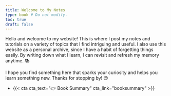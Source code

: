 ```yaml
---
title: Welcome to My Notes
type: book # Do not modify.
toc: true
draft: false
---
```

Hello and welcome to my website! This is where I post my notes and tutorials on a variety of topics that I find intriguing and useful. I also use this website as a personal archive, since I have a habit of forgetting things easily. By writing down what I learn, I can revisit and refresh my memory anytime. 📚

I hope you find something here that sparks your curiosity and helps you learn something new. Thanks for stopping by! 😊

<!-- Feel free to share your thoughts and feedback in the comments section. -->

- {{< cta cta_text="👉 Book Summary" cta_link="booksummary" >}}

<!-- - {{< cta cta_text="👉 Tutorials" cta_link="Tutorials" >}} -->

